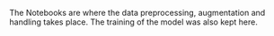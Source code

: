 The Notebooks are where the data preprocessing, augmentation and handling takes place. The training of the model was also kept here.
